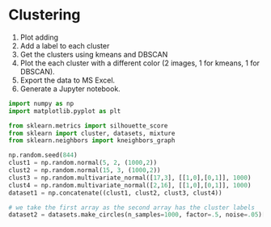 # Clustering

1. Plot adding
2. Add a label to each cluster
3. Get the clusters using kmeans and DBSCAN
4. Plot the each cluster with a different color (2 images, 1 for kmeans, 1 for DBSCAN).
5. Export the data to MS Excel.
6. Generate a Jupyter notebook.

```python
import numpy as np
import matplotlib.pyplot as plt

from sklearn.metrics import silhouette_score
from sklearn import cluster, datasets, mixture
from sklearn.neighbors import kneighbors_graph

np.random.seed(844)
clust1 = np.random.normal(5, 2, (1000,2))
clust2 = np.random.normal(15, 3, (1000,2))
clust3 = np.random.multivariate_normal([17,3], [[1,0],[0,1]], 1000)
clust4 = np.random.multivariate_normal([2,16], [[1,0],[0,1]], 1000)
dataset1 = np.concatenate((clust1, clust2, clust3, clust4))

# we take the first array as the second array has the cluster labels
dataset2 = datasets.make_circles(n_samples=1000, factor=.5, noise=.05)[0]
```
